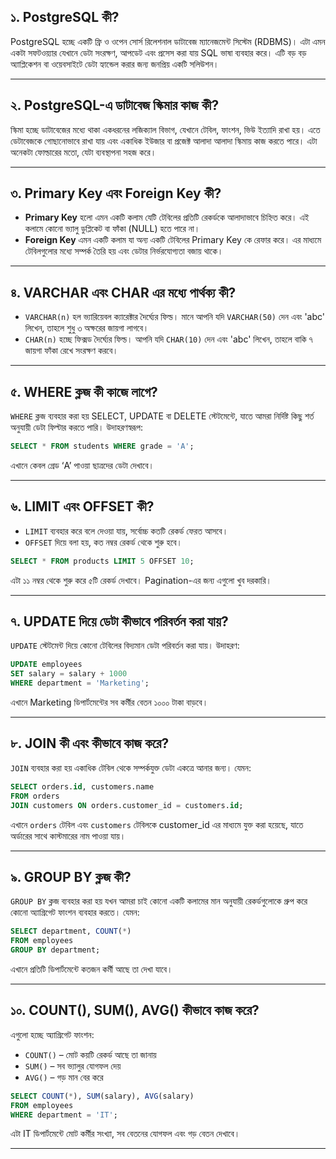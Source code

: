 <!-- ````markdown -->

## ১. PostgreSQL কী?

PostgreSQL হচ্ছে একটি ফ্রি ও ওপেন সোর্স রিলেশনাল ডাটাবেজ ম্যানেজমেন্ট সিস্টেম (RDBMS)। এটা এমন একটা সফটওয়্যার যেখানে ডেটা সংরক্ষণ, আপডেট এবং প্রসেস করা যায় SQL ভাষা ব্যবহার করে। এটি বড় বড় অ্যাপ্লিকেশন বা ওয়েবসাইটে ডেটা হ্যান্ডেল করার জন্য জনপ্রিয় একটি সলিউশন।

---

## ২. PostgreSQL-এ ডাটাবেজ স্কিমার কাজ কী?

স্কিমা হচ্ছে ডাটাবেজের মধ্যে থাকা একধরনের লজিক্যাল বিভাগ, যেখানে টেবিল, ফাংশন, ভিউ ইত্যাদি রাখা হয়। এতে ডেটাবেজকে গোছানোভাবে রাখা যায় এবং একাধিক ইউজার বা প্রজেক্ট আলাদা আলাদা স্কিমায় কাজ করতে পারে। এটা অনেকটা ফোল্ডারের মতো, যেটা ব্যবস্থাপনা সহজ করে।

---

## ৩. Primary Key এবং Foreign Key কী?

- **Primary Key** হলো এমন একটি কলাম যেটি টেবিলের প্রতিটি রেকর্ডকে আলাদাভাবে চিহ্নিত করে। এই কলামে কোনো ভ্যালু ডুপ্লিকেট বা ফাঁকা (NULL) হতে পারে না।
- **Foreign Key** এমন একটি কলাম যা অন্য একটি টেবিলের Primary Key কে রেফার করে। এর মাধ্যমে টেবিলগুলোর মধ্যে সম্পর্ক তৈরি হয় এবং ডেটার নির্ভরযোগ্যতা বজায় থাকে।

---

## ৪. VARCHAR এবং CHAR এর মধ্যে পার্থক্য কী?

- `VARCHAR(n)` হল ভ্যারিয়েবল ক্যারেক্টার দৈর্ঘ্যের ফিল্ড। মানে আপনি যদি `VARCHAR(50)` দেন এবং 'abc' লিখেন, তাহলে শুধু ৩ অক্ষরের জায়গা লাগবে।
- `CHAR(n)` হচ্ছে ফিক্সড দৈর্ঘ্যের ফিল্ড। আপনি যদি `CHAR(10)` দেন এবং 'abc' লিখেন, তাহলে বাকি ৭ জায়গা ফাঁকা রেখে সংরক্ষণ করবে।

---

## ৫. WHERE ক্লজ কী কাজে লাগে?

`WHERE` ক্লজ ব্যবহার করা হয় SELECT, UPDATE বা DELETE স্টেটমেন্টে, যাতে আমরা নির্দিষ্ট কিছু শর্ত অনুযায়ী ডেটা ফিল্টার করতে পারি। উদাহরণস্বরূপ:

```sql
SELECT * FROM students WHERE grade = 'A';
```

এখানে কেবল গ্রেড ‘A’ পাওয়া ছাত্রদের ডেটা দেখাবে।

---

## ৬. LIMIT এবং OFFSET কী?

- `LIMIT` ব্যবহার করে বলে দেওয়া যায়, সর্বোচ্চ কতটি রেকর্ড ফেরত আসবে।
- `OFFSET` দিয়ে বলা হয়, কত নম্বর রেকর্ড থেকে শুরু হবে।

```sql
SELECT * FROM products LIMIT 5 OFFSET 10;
```

এটা ১১ নম্বর থেকে শুরু করে ৫টি রেকর্ড দেখাবে। Pagination-এর জন্য এগুলো খুব দরকারি।

---

## ৭. UPDATE দিয়ে ডেটা কীভাবে পরিবর্তন করা যায়?

`UPDATE` স্টেটমেন্ট দিয়ে কোনো টেবিলের বিদ্যমান ডেটা পরিবর্তন করা যায়। উদাহরণ:

```sql
UPDATE employees
SET salary = salary + 1000
WHERE department = 'Marketing';
```

এখানে Marketing ডিপার্টমেন্টের সব কর্মীর বেতন ১০০০ টাকা বাড়বে।

---

## ৮. JOIN কী এবং কীভাবে কাজ করে?

`JOIN` ব্যবহার করা হয় একাধিক টেবিল থেকে সম্পর্কযুক্ত ডেটা একত্রে আনার জন্য। যেমন:

```sql
SELECT orders.id, customers.name
FROM orders
JOIN customers ON orders.customer_id = customers.id;
```

এখানে `orders` টেবিল এবং `customers` টেবিলকে customer_id এর মাধ্যমে যুক্ত করা হয়েছে, যাতে অর্ডারের সাথে কাস্টমারের নাম পাওয়া যায়।

---

## ৯. GROUP BY ক্লজ কী?

`GROUP BY` ক্লজ ব্যবহার করা হয় যখন আমরা চাই কোনো একটি কলামের মান অনুযায়ী রেকর্ডগুলোকে গ্রুপ করে কোনো অ্যাগ্রিগেট ফাংশন ব্যবহার করতে। যেমন:

```sql
SELECT department, COUNT(*)
FROM employees
GROUP BY department;
```

এখানে প্রতিটি ডিপার্টমেন্টে কতজন কর্মী আছে তা দেখা যাবে।

---

## ১০. COUNT(), SUM(), AVG() কীভাবে কাজ করে?

এগুলো হচ্ছে অ্যাগ্রিগেট ফাংশন:

- `COUNT()` – মোট কয়টি রেকর্ড আছে তা জানায়
- `SUM()` – সব ভ্যালুর যোগফল দেয়
- `AVG()` – গড় মান বের করে

```sql
SELECT COUNT(*), SUM(salary), AVG(salary)
FROM employees
WHERE department = 'IT';
```

এটা IT ডিপার্টমেন্টে মোট কর্মীর সংখ্যা, সব বেতনের যোগফল এবং গড় বেতন দেখাবে।

---

```

```
